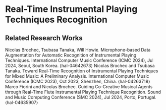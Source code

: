 # Real-Time Instrumental Playing Techniques Recognition

## Related Research Works
Nicolas Brochec, Tsubasa Tanaka, Will Howie. Microphone-based Data Augmentation for Automatic Recognition of Instrumental Playing Techniques. International Computer Music Conference (ICMC 2024), Jul 2024, Seoul, South Korea. ⟨hal-04642673⟩
Nicolas Brochec and Tsubasa Tanaka. Toward Real-Time Recognition of Instrumental Playing Techniques for Mixed Music: A Preliminary Analysis. International Computer Music Conference (ICMC 2023), Oct 2023, Shenzhen, China. ⟨hal-04263718⟩
Marco Fiorini and Nicolas Brochec. Guiding Co-Creative Musical Agents through Real-Time Flute Instrumental Playing Technique Recognition. Sound and Music Computing Conference (SMC 2024), Jul 2024, Porto, Portugal. ⟨hal-04635907⟩

